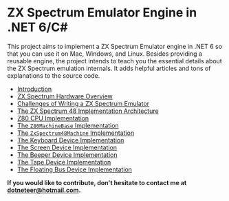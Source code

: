 # ZX Spectrum Emulator Engine in .NET 6/C#

This project aims to implement a ZX Spectrum Emulator engine in .NET 6 so that you can use it on Mac, Windows, and Linux. Besides providing a reusable engine, the project intends to teach you the essential details about the ZX Spectrum emulation internals. It adds helpful articles and tons of explanations to the source code.

- [Introduction](./book/index.md)
- [ZX Spectrum Hardware Overview](./book/hw-overview.md)
- [Challenges of Writing a ZX Spectrum Emulator](./book/challenges.md)
- [The ZX Spectrum 48 Implementation Architecture](./book/machine/architecture.md)
- [Z80 CPU Implementation](./book/z80/z80-implementation.md)
- [The `Z80MachineBase` Implementation](./book/machine/z80-machine-base.md)
- [The `ZxSpectrum48Machine` Implementation](./book/machine/zx-spectrum48-machine-base.md)
- [The Keyboard Device Implementation](./book/machine/keyboard-device.md)
- [The Screen Device Implementation](./book/machine/screen-device.md)
- [The Beeper Device Implementation](./book/machine/beeper-device.md)
- [The Tape Device Implementation](./book/machine/tape-device.md)
- [The Floating Bus Device Implementation](./book/floating-bus-device.md)

**If you would like to contribute, don't hesitate to contact me at dotneteer@hotmail.com.**